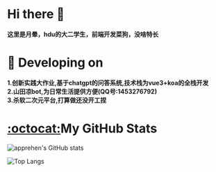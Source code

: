 # Hi there 👋
**这里是月晕，hdu的大二学生，前端开发菜狗，没啥特长**
# 🔭 Developing on
**1.创新实践大作业,基于chatgpt的问答系统,技术栈为vue3+koa的全栈开发**  
**2.山田凉bot,为日常生活提供方便(QQ号:1453276792)**  
**3.杀软二次元平台,打算做还没开工捏**  


# [:octocat:](https://github.githubassets.com/images/icons/emoji/octocat.png)My GitHub Stats

![apprehen's GitHub stats](https://github-readme-stats.vercel.app/api?username=apprehen&show_icons=true&theme=tokyonight)

![Top Langs](https://github-readme-stats.vercel.app/api/top-langs/?username=apprehen&langs_count=5&theme=tokyonight)
